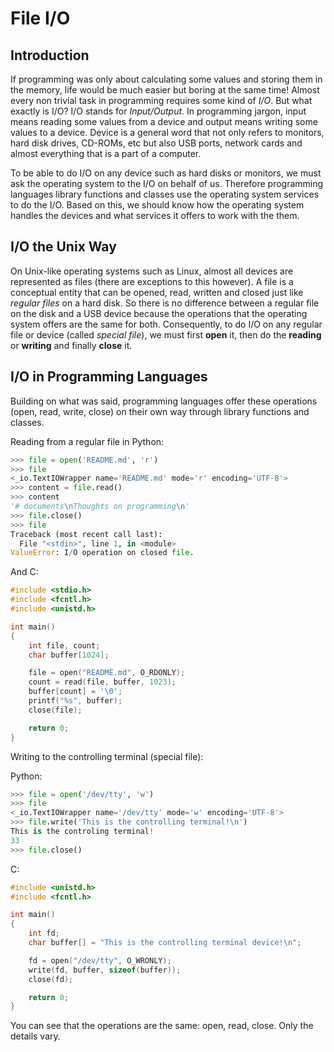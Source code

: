 # File I/O

## Introduction

If programming was only about calculating some values and storing them in the
memory, life would be much easier but boring at the same time! Almost every non
trivial task in programming requires some kind of *I/O*. But what exactly is
I/O? I/O stands for *Input/Output*. In programming jargon, input means reading
some values from a device and output means writing some values to a device.
Device is a general word that not only refers to monitors, hard disk drives,
CD-ROMs, etc but also USB ports, network cards and almost everything that is a
part of a computer.

To be able to do I/O on any device such as hard disks or monitors, we must ask
the operating system to the I/O on behalf of us. Therefore programming
languages library functions and classes use the operating system services to do
the I/O. Based on this, we should know how the operating system handles the
devices and what services it offers to work with the them.

## I/O the Unix Way

On Unix-like operating systems such as Linux, almost all devices are
represented as files (there are exceptions to this however). A file is a
conceptual entity that can be opened, read, written and closed just like
*regular files* on a hard disk. So there is no difference between a regular
file on the disk and a USB device because the operations that the operating
system offers are the same for both. Consequently, to do I/O on any regular
file or device (called *special file*), we must first **open** it, then do the
**reading** or **writing** and finally **close** it.

## I/O in Programming Languages

Building on what was said, programming languages offer these operations (open,
read, write, close) on their own way through library functions and classes.

Reading from a regular file in Python:

```python
>>> file = open('README.md', 'r')
>>> file
<_io.TextIOWrapper name='README.md' mode='r' encoding='UTF-8'>
>>> content = file.read()
>>> content
'# documents\nThoughts on programming\n'
>>> file.close()
>>> file
Traceback (most recent call last):
  File "<stdin>", line 1, in <module>
ValueError: I/O operation on closed file.
```
And C:

```c
#include <stdio.h>
#include <fcntl.h>
#include <unistd.h>

int main()
{
    int file, count;
    char buffer[1024];

    file = open("README.md", O_RDONLY);
    count = read(file, buffer, 1023);
    buffer[count] = '\0';
    printf("%s", buffer);
    close(file);

    return 0;
}
```

Writing to the controlling terminal (special file):

Python:

```python
>>> file = open('/dev/tty', 'w')
>>> file
<_io.TextIOWrapper name='/dev/tty' mode='w' encoding='UTF-8'>
>>> file.write('This is the controlling terminal!\n')
This is the controling terminal!
33
>>> file.close()
```

C:

```c
#include <unistd.h>
#include <fcntl.h>

int main()
{
	int fd;
	char buffer[] = "This is the controlling terminal device!\n";

	fd = open("/dev/tty", O_WRONLY);
	write(fd, buffer, sizeof(buffer));
	close(fd);

	return 0;
}
```

You can see that the operations are the same: open, read, close. Only the
details vary.

